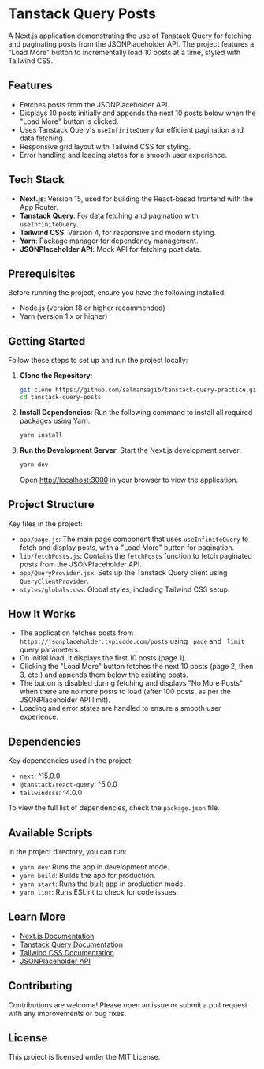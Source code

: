 # Tanstack Query Posts

A Next.js application demonstrating the use of Tanstack Query for fetching and paginating posts from the JSONPlaceholder API. The project features a "Load More" button to incrementally load 10 posts at a time, styled with Tailwind CSS.

## Features

- Fetches posts from the JSONPlaceholder API.
- Displays 10 posts initially and appends the next 10 posts below when the "Load More" button is clicked.
- Uses Tanstack Query's `useInfiniteQuery` for efficient pagination and data fetching.
- Responsive grid layout with Tailwind CSS for styling.
- Error handling and loading states for a smooth user experience.

## Tech Stack

- **Next.js**: Version 15, used for building the React-based frontend with the App Router.
- **Tanstack Query**: For data fetching and pagination with `useInfiniteQuery`.
- **Tailwind CSS**: Version 4, for responsive and modern styling.
- **Yarn**: Package manager for dependency management.
- **JSONPlaceholder API**: Mock API for fetching post data.

## Prerequisites

Before running the project, ensure you have the following installed:

- Node.js (version 18 or higher recommended)
- Yarn (version 1.x or higher)

## Getting Started

Follow these steps to set up and run the project locally:

1. **Clone the Repository**:

   ```bash
   git clone https://github.com/salmansajib/tanstack-query-practice.git
   cd tanstack-query-posts
   ```

2. **Install Dependencies**: Run the following command to install all required packages using Yarn:

   ```bash
   yarn install
   ```

3. **Run the Development Server**: Start the Next.js development server:

   ```bash
   yarn dev
   ```

   Open [http://localhost:3000](http://localhost:3000) in your browser to view the application.

## Project Structure

Key files in the project:

- `app/page.js`: The main page component that uses `useInfiniteQuery` to fetch and display posts, with a "Load More" button for pagination.
- `lib/fetchPosts.js`: Contains the `fetchPosts` function to fetch paginated posts from the JSONPlaceholder API.
- `app/QueryProvider.jsx`: Sets up the Tanstack Query client using `QueryClientProvider`.
- `styles/globals.css`: Global styles, including Tailwind CSS setup.

## How It Works

- The application fetches posts from `https://jsonplaceholder.typicode.com/posts` using `_page` and `_limit` query parameters.
- On initial load, it displays the first 10 posts (page 1).
- Clicking the "Load More" button fetches the next 10 posts (page 2, then 3, etc.) and appends them below the existing posts.
- The button is disabled during fetching and displays "No More Posts" when there are no more posts to load (after 100 posts, as per the JSONPlaceholder API limit).
- Loading and error states are handled to ensure a smooth user experience.

## Dependencies

Key dependencies used in the project:

- `next`: ^15.0.0
- `@tanstack/react-query`: ^5.0.0
- `tailwindcss`: ^4.0.0

To view the full list of dependencies, check the `package.json` file.

## Available Scripts

In the project directory, you can run:

- `yarn dev`: Runs the app in development mode.
- `yarn build`: Builds the app for production.
- `yarn start`: Runs the built app in production mode.
- `yarn lint`: Runs ESLint to check for code issues.

## Learn More

- [Next.js Documentation](https://nextjs.org/docs)
- [Tanstack Query Documentation](https://tanstack.com/query/latest)
- [Tailwind CSS Documentation](https://tailwindcss.com/docs)
- [JSONPlaceholder API](https://jsonplaceholder.typicode.com/)

## Contributing

Contributions are welcome! Please open an issue or submit a pull request with any improvements or bug fixes.

## License

This project is licensed under the MIT License.

